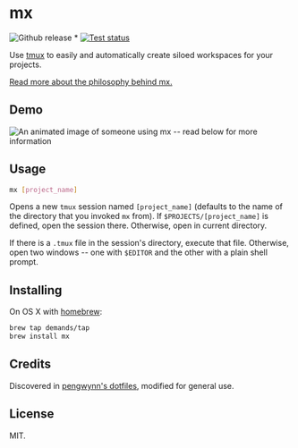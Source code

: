 # mx

![Github release](http://img.shields.io/github/release/demands/mx.svg?style=flat) * 
[![Test status](http://img.shields.io/travis/demands/mx.svg?style=flat)](https://travis-ci.org/demands/mx)

Use [tmux](http://tmux.sourceforge.net/) to easily and automatically create siloed workspaces for your projects.

[Read more about the philosophy behind mx.](http://wynnnetherland.com/journal/tmux-stateful-workspaces-for-frictionless-context-switching)

## Demo

![An animated image of someone using mx -- read below for more information](https://raw.github.com/demands/mx/master/demo.gif)

## Usage

```bash
mx [project_name]
```

Opens a new `tmux` session named `[project_name]` (defaults to the name of the directory that you invoked `mx` from). If `$PROJECTS/[project_name]` is defined, open the session there. Otherwise, open in current directory.

If there is a `.tmux` file in the session's directory, execute that file. Otherwise, open two windows -- one with `$EDITOR` and the other with a plain shell prompt.

## Installing

On OS X with [homebrew](http://brew.sh):

```bash
brew tap demands/tap
brew install mx
```

## Credits

Discovered in [pengwynn's dotfiles](https://github.com/pengwynn/dotfiles/blob/master/bin/mx), modified for general use.

## License

MIT.
